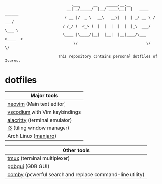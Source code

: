 ```
                              .___      __    _____.__.__
                            __| _/_____/  |__/ ____\__|  |   ____   ______
                           / __ |/  _ \   __\   __\|  |  | _/ __ \ /  ___/
                          / /_/ (  <_> )  |  |  |  |  |  |_\  ___/ \___ \
                          \____ |\____/|__|  |__|  |__|____/\___  >____  >
                               \/                               \/     \/

                        This repository contains personal dotfiles of Icarus.
```

# dotfiles

| Major tools                       |
| --------------------------------- |
| [neovim][] (Main text editor)     |
| [vscodium][] with Vim keybindings |
| [alacritty][] (terminal emulator) |
| [i3][] (tiling window manager)    |
| Arch Linux ([manjaro][])          |

| Other tools                                                  |
| ------------------------------------------------------------ |
| [tmux][] (terminal multiplexer)                              |
| [gdbgui][] (GDB GUI)                                         |
| [comby][] (powerful search and replace command-line utility) |

[neovim]: https://github.com/HicaroD/nvim-cfg-lua
[vscodium]: https://vscodium.com/
[alacritty]: https://alacritty.org/
[i3]: https://i3wm.org/
[manjaro]: https://manjaro.org/
[tmux]: https://github.com/tmux/tmux
[gdbgui]: https://www.gdbgui.com/
[comby]: https://comby.dev/
